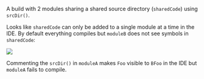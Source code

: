 A build with 2 modules sharing a shared source directory (`sharedCode`) using `srcDir()`.

Looks like `sharedCode` can only be added to a single module at a time in the IDE. By default everything compiles but `moduleB` does not see symbols in `sharedCode`:

![](https://github.com/user-attachments/assets/8796f2c1-e877-435c-8704-632040a7a64c)

Commenting the `srcDir()` in `moduleA` makes `Foo` visible to `BFoo` in the IDE but `moduleA` fails to compile.
